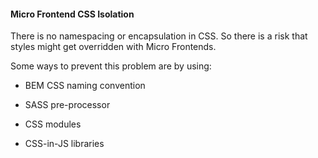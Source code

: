 #### Micro Frontend CSS Isolation

There is no namespacing or encapsulation in CSS. So there is a risk that styles might get overridden with Micro Frontends.

Some ways to prevent this problem are by using:

- BEM CSS naming convention

- SASS pre-processor

- CSS modules

- CSS-in-JS libraries
